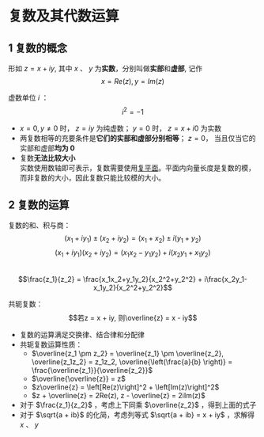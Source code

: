 # 复数及其代数运算

## 1 复数的概念

形如 $z = x+iy$, 其中 $x$ 、 $y$ 为**实数**，分别叫做**实部**和**虚部**, 记作
$$x = Re ( z ) ,y = Im ( z )$$

虚数单位 $i$ ：  
 $$i^2 = -1$$

- $x = 0,y \neq 0$ 时， $z = iy$ 为纯虚数； $y = 0$ 时， $z = x + i0$ 为实数
- 两复数相等的充要条件是**它们的实部和虚部分别相等**； $z = 0$， 当且仅当它的实部和虚部**均为 0**
- 复数**无法比较大小**  
  实数使用数轴即可表示，复数需要使用[复平面](/01_Courses/01_Engineering_Mathematics/01_Complex_and_Complex_Function/1.2_The_Geometric_Representation_of_Complex/Notes.md#1-复平面)。平面内向量长度是复数的模，而非复数的大小，因此复数只能比较模的大小。

## 2 复数的运算

复数的和、积与商：
$$( x_1 + iy_1 ) \pm ( x_2 + iy_2 ) = ( x_1 + x_2 ) \pm i ( y_1 + y_2 )$$
$$( x_1 + iy_1 ) ( x_2 + iy_2 ) = ( x_1x_2 - y_1y_2 ) + i ( x_2y_1 + x_1y_2 )$$  
 $$\frac{z_1}{z_2} = \frac{x_1x_2+y_1y_2}{x_2^2+y_2^2} + i\frac{x_2y_1-x_1y_2}{x_2^2+y_2^2}$$

共轭复数：  
 $$若z = x + iy, 则\overline{z} = x - iy$$

- 复数的运算满足交换律、结合律和分配律
- 共轭复数运算性质：
  - $\overline{z_1 \pm z_2} = \overline{z_1} \pm \overline{z_2}, \overline{z_1z_2} = z_1z_2, \overline{\left(\frac{a}{b} \right)} = \frac{\overline{z_1}}{\overline{z_2}}$
  - $\overline{\overline{z}} = z$
  - $z\overline{z} = \left[Re(z)\right]^2 + \left[Im(z)\right]^2$
  - $z + \overline{z} = 2Re(z), z - \overline{z} = 2iIm(z)$
- 对于 $\frac{z_1}{z_2}$ ，考虑上下同乘 $\overline{z_2}$ ，得到上面的式子
- 对于 $\sqrt{a + ib}$ 的化简，考虑列等式 $\sqrt{a + ib} = x + iy$ ，求解得 $x$ 、 $y$
